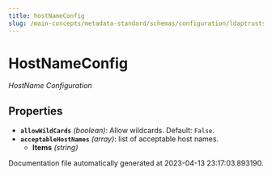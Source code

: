```yaml
---
title: hostNameConfig
slug: /main-concepts/metadata-standard/schemas/configuration/ldaptruststoreconfig/hostnameconfig
---
```


# HostNameConfig

*HostName Configuration*

## Properties

- **`allowWildCards`** *(boolean)*: Allow wildcards. Default: `False`.
- **`acceptableHostNames`** *(array)*: list of acceptable host names.
  - **Items** *(string)*


Documentation file automatically generated at 2023-04-13 23:17:03.893190.
